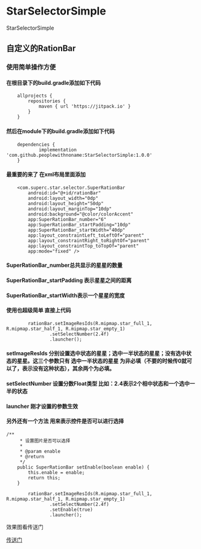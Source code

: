 # StarSelectorSimple
StarSelectorSimple

## 自定义的RationBar
### 使用简单操作方便
#### 在根目录下的build.gradle添加如下代码

```
	allprojects {
		repositories {
			maven { url 'https://jitpack.io' }
		}
	}
```

#### 然后在module下的build.gradle添加如下代码

```
	dependencies {
	        implementation 'com.github.peoplewithnoname:StarSelectorSimple:1.0.0'
	}
```

#### 最重要的来了 在xml布局里面添加

```
    <com.superc.star.selector.SuperRationBar
        android:id="@+id/rationBar"
        android:layout_width="0dp"
        android:layout_height="50dp"
        android:layout_marginTop="10dp"
        android:background="@color/colorAccent"
        app:SuperRationBar_number="6"
        app:SuperRationBar_startPadding="10dp"
        app:SuperRationBar_startWidth="40dp"
        app:layout_constraintLeft_toLeftOf="parent"
        app:layout_constraintRight_toRightOf="parent"
        app:layout_constraintTop_toTopOf="parent"
        app:mode="fixed" />
```
#### SuperRationBar_number总共显示的星星的数量
#### SuperRationBar_startPadding 表示星星之间的距离
#### SuperRationBar_startWidth表示一个星星的宽度

#### 使用也超级简单 直接上代码

```
        rationBar.setImageResIds(R.mipmap.star_full_1, R.mipmap.star_half_1, R.mipmap.star_empty_1)
                .setSelectNumber(2.4f)
                .launcher();
```
#### setImageResIds 分别设置选中状态的星星；选中一半状态的星星；没有选中状态的星星。这三个参数只有 选中一半状态的星星 为非必填（不要的时候传0就可以了，表示没有这种状态），其余两个为必填。
#### setSelectNumber 设置分数Float类型  比如：2.4表示2个相中状态和一个选中一半的状态
####  launcher 刚才设置的参数生效
#### 另外还有一个方法 用来表示控件是否可以进行选择

```
/**
     * 设置图片是否可以选择
     *
     * @param enable
     * @return
     */
    public SuperRationBar setEnable(boolean enable) {
        this.enable = enable;
        return this;
    }

        rationBar.setImageResIds(R.mipmap.star_full_1, R.mipmap.star_half_1, R.mipmap.star_empty_1)
                .setSelectNumber(2.4f)
                .setEnable(true)
                .launcher();

```
效果图看传送门

[传送门](https://blog.csdn.net/qq_16592085/article/details/110939248)

